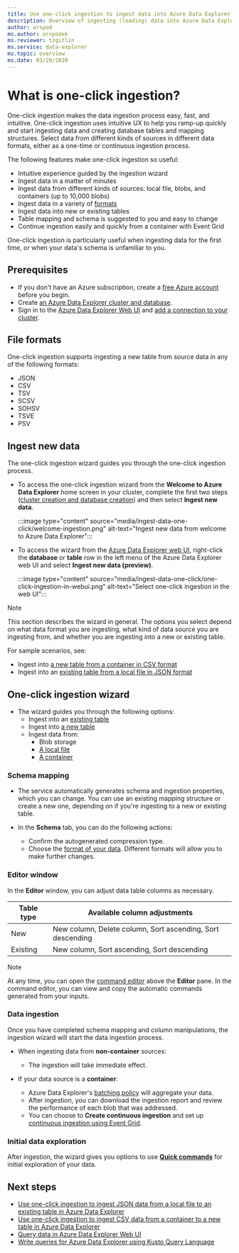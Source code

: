 ```yaml
---
title: Use one-click ingestion to ingest data into Azure Data Explorer
description: Overview of ingesting (loading) data into Azure Data Explorer simply, using one-click ingestion.
author: orspod
ms.author: orspodek
ms.reviewer: tzgitlin
ms.service: data-explorer
ms.topic: overview
ms.date: 03/29/2020
---
```


# What is one-click ingestion?

One-click ingestion makes the data ingestion process easy, fast, and intuitive. One-click ingestion uses intuitive UX to help you ramp-up quickly and start ingesting data and creating database tables and mapping structures.  Select data from different kinds of sources in different data formats, either as a one-time or continuous ingestion process.

The following features make one-click ingestion so useful:

* Intuitive experience guided by the ingestion wizard
* Ingest data in a matter of minutes
* Ingest data from different kinds of sources: local file, blobs, and containers (up to 10,000 blobs)
* Ingest data in a variety of [formats](#file-formats)
* Ingest data into new or existing tables
* Table mapping and schema is suggested to you and easy to change
* Continue ingestion easily and quickly from a container with Event Grid

One-click ingestion is particularly useful when ingesting data for the first time, or when your data's schema is unfamiliar to you.

## Prerequisites

* If you don't have an Azure subscription, create a [free Azure account](https://azure.microsoft.com/free/) before you begin.
* Create [an Azure Data Explorer cluster and database](create-cluster-database-portal.md).
* Sign in to the [Azure Data Explorer Web UI](https://dataexplorer.azure.com/) and [add a connection to your cluster](web-query-data.md#add-clusters).

## File formats

One-click ingestion supports ingesting a new table from source data in any of the following formats:
* JSON
* CSV
* TSV
* SCSV
* SOHSV
* TSVE
* PSV

## Ingest new data

The one-click ingestion wizard guides you through the one-click ingestion process.

* To access the one-click ingestion wizard from the **Welcome to Azure Data Explorer** home screen in your cluster, complete the first two steps ([cluster creation and database creation](#prerequisites)) and then select **Ingest new data**.

    :::image type="content" source="media/ingest-data-one-click/welcome-ingestion.png" alt-text="Ingest new data from welcome to Azure Data Explorer":::

* To access the wizard from the [Azure Data Explorer web UI](https://dataexplorer.azure.com/), right-click the **database** or **table** row in the left menu of the Azure Data Explorer web UI and select **Ingest new data (preview)**.

    :::image type="content" source="media/ingest-data-one-click/one-click-ingestion-in-webui.png" alt-text="Select one-click ingestion in the web UI":::

> [!NOTE]
> This section describes the wizard in general. The options you select depend on what data format you are ingesting, what kind of data source you are ingesting from, and whether you are ingesting into a new or existing table.
>
> For sample scenarios, see:
> * Ingest into [a new table from a container in CSV format](one-click-ingestion-new-table.md)
> * Ingest into an [existing table from a local file in JSON format](one-click-ingestion-existing-table.md) 

<!-- TODO either change the local file tutorial to blob storage or create another one to show users how to do this-->

## One-click ingestion wizard

* The wizard guides you through the following options:
    * Ingest into an [existing table](one-click-ingestion-existing-table.md)
    * Ingest into [a new table](one-click-ingestion-new-table.md)
    * Ingest data from:
      * Blob storage
      * [A local file](one-click-ingestion-existing-table.md)
      * [A container](one-click-ingestion-new-table.md)

### Schema mapping

* The service automatically generates schema and ingestion properties, which you can change. You can use an existing mapping structure or create a new one, depending on if you're ingesting to a new or existing table.

* In the **Schema** tab, you can do the following actions:
    * Confirm the autogenerated compression type.
    * Choose the [format of your data](#file-formats). Different formats will allow you to make further changes.
      
### Editor window

In the **Editor** window, you can adjust data table columns as necessary. 

|Table type  |Available column adjustments  |
|---------|---------|
|New     | New column, Delete column, Sort ascending, Sort descending  |
|Existing     | New column, Sort ascending, Sort descending  |

>[!NOTE]
> At any time, you can open the [command editor](one-click-ingestion-new-table.md#command-editor) above the **Editor** pane. In the command editor, you can view and copy the automatic commands generated from your inputs.

### Data ingestion

Once you have completed schema mapping and column manipulations, the ingestion wizard will start the data ingestion process. 

* When ingesting data from **non-container** sources:
    * The ingestion will take immediate effect.

* If your data source is a **container**:
    * Azure Data Explorer's [batching policy](kusto/management/batchingpolicy.md) will aggregate your data. 
    * After ingestion, you can download the ingestion report and review the performance of each blob that was addressed. 
    * You can choose to **Create continuous ingestion** and set up [continuous ingestion using Event Grid](one-click-ingestion-new-table.md#continuous-ingestion---container-only).
 
### Initial data exploration
   
After ingestion, the wizard gives you options to use **[Quick commands](one-click-ingestion-existing-table.md#quick-queries-and-tools)** for initial exploration of your data.

## Next steps

* [Use one-click ingestion to ingest JSON data from a local file to an existing table in Azure Data Explorer](one-click-ingestion-existing-table.md)
* [Use one-click ingestion to ingest CSV data from a container to a new table in Azure Data Explorer](one-click-ingestion-new-table.md)
* [Query data in Azure Data Explorer Web UI](web-query-data.md)
* [Write queries for Azure Data Explorer using Kusto Query Language](write-queries.md)
